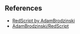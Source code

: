 ## References

* [RedScript by AdamBrodzinski](http://redscript.org/)
* [AdamBrodzinski/RedScript](https://github.com/AdamBrodzinski/RedScript)
